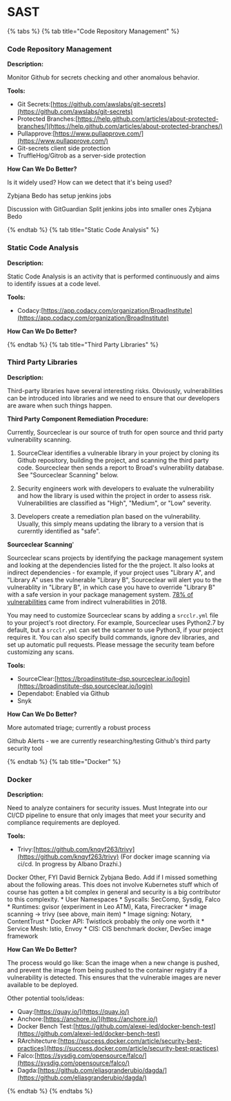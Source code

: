 # SAST

{% tabs %}
{% tab title="Code Repository Management" %}

### Code Repository Management

**Description:**

Monitor Github for secrets checking and other anomalous behavior. 

**Tools:**
* Git Secrets:[https://github.com/awslabs/git-secrets](https://github.com/awslabs/git-secrets)
* Protected Branches:[https://help.github.com/articles/about-protected-branches/](https://help.github.com/articles/about-protected-branches/)
* Pullapprove:[https://www.pullapprove.com/](https://www.pullapprove.com/)
* Git-secrets client side protection
* TruffleHog/Gitrob as a server-side protection 

**How Can We Do Better?**

Is it widely used? How can we detect that it's being used? 

Zybjana Bedo has setup jenkins jobs

Discussion with GitGuardian
Split jenkins jobs into smaller ones Zybjana Bedo

{% endtab %}
{% tab title="Static Code Analysis" %}

### Static Code Analysis

**Description:**

Static Code Analysis is an activity that is performed continuously and aims to identify issues at a code level. 

**Tools:**
* Codacy:[https://app.codacy.com/organization/BroadInstitute](https://app.codacy.com/organization/BroadInstitute)

**How Can We Do Better?**

{% endtab %}
{% tab title="Third Party Libraries" %}

### Third Party Libraries

**Description:**

Third-party libraries have several interesting risks. Obviously, vulnerabilities can be introduced into libraries and we need to ensure that our developers are aware when such things happen. 

**Third Party Component Remediation Procedure:**

Currently, Sourceclear is our source of truth for open source and thrid party vulnerability scanning. 

1. SourceClear identifies a vulnerable library in your project by cloning its Github repository, building the project, and scanning the third party code. Sourceclear then sends a report to Broad's vulnerability database. See "Sourceclear Scanning" below.

2. Security engineers work with developers to evaluate the vulnerability and how the library is used within the project in order to assess risk. Vulnerabilities are classified as "High", "Medium", or "Low" severity.

3. Developers create a remediation plan based on the vulnerability. Usually, this simply means updating the library to a version that is curerntly identified as "safe". 

**Sourceclear Scanning**'

Sourceclear scans projects by identifying the package management system and looking at the dependencies listed for the the project. It also looks at indirect dependencies - for example, if your project uses "Library A", and "Library A" uses the vulnerable "Library B", Sourceclear will alert you to the vulnerablity in "Library B", in which case you have to override "Library B" with a safe version in your package management system. [78% of vulnerabilities](https://snyk.io/blog/78-of-vulnerabilities-are-found-in-indirect-dependencies-making-remediation-complex/) came from indirect vulnerabilities in 2018. 

You may need to customize Sourceclear scans by adding a `srcclr.yml` file to your project's root directory. For example, Sourceclear uses Python2.7 by default, but a `srcclr.yml` can set the scanner to use Python3, if your project requires it. You can also specify build commands, ignore dev libraries, and set up automatic pull requests. Please message the security team before customizing any scans.

**Tools:**
* SourceClear:[https://broadinstitute-dsp.sourceclear.io/login](https://broadinstitute-dsp.sourceclear.io/login)
* Dependabot: Enabled via Github
* Snyk

**How Can We Do Better?**

More automated triage; currently a robust process

Github Alerts - we are currently researching/testing Github's third party security tool

{% endtab %}
{% tab title="Docker" %}

### Docker

**Description:**

Need to analyze containers for security issues. Must Integrate into our CI/CD pipeline to ensure that only images that meet your security and compliance requirements are deployed.

**Tools:**
* Trivy:[https://github.com/knqyf263/trivy](https://github.com/knqyf263/trivy) (For docker image scanning via ci/cd. In progress by Albano Drazhi.)

Docker Other, FYI David Bernick Zybjana Bedo. Add if I missed something about the following areas. This does not involve Kubernetes stuff which of course has gotten a bit complex in general and security is a big contributor to this complexity. 
	* User Namespaces
	* Syscalls: SecComp, Sysdig, Falco 
	* Runtimes: gvisor (experiment in Leo ATM), Kata, Firecracker
	* image scanning → trivy (see above, main item)
	* Image signing: Notary, ContentTrust
	* Docker API: Twistlock probably the only one worth it
	* Service Mesh: Istio, Envoy
	* CIS: CIS benchmark docker, DevSec image framework

**How Can We Do Better?**

The process would go like: Scan the image when a new change is pushed, and prevent the image from being pushed to the container registry if a vulnerability is detected. This ensures that the vulnerable images are never available to be deployed.

Other potential tools/ideas:
* Quay:[https://quay.io/](https://quay.io/)
* Anchore:[https://anchore.io/](https://anchore.io/)
* Docker Bench Test:[https://github.com/alexei-led/docker-bench-test](https://github.com/alexei-led/docker-bench-test)
* RArchitecture:[https://success.docker.com/article/security-best-practices](https://success.docker.com/article/security-best-practices)
* Falco:[https://sysdig.com/opensource/falco/](https://sysdig.com/opensource/falco/)
* Dagda:[https://github.com/eliasgranderubio/dagda/](https://github.com/eliasgranderubio/dagda/)

{% endtab %}
{% endtabs %}